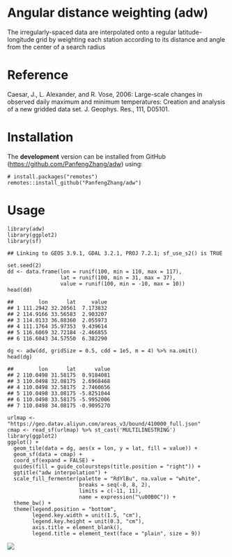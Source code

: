 # Angular distance weighting (adw)

The irregularly-spaced data are interpolated onto a regular
latitude-longitude grid by weighting each station according to its
distance and angle from the center of a search radius

# Reference

Caesar, J., L. Alexander, and R. Vose, 2006: Large-scale changes in
observed daily maximum and minimum temperatures: Creation and analysis
of a new gridded data set. J. Geophys. Res., 111, D05101.

# Installation

The **development** version can be installed from GitHub
(<https://github.com/PanfengZhang/adw>) using:

    # install.packages("remotes")
    remotes::install_github("PanfengZhang/adw")

# Usage

    library(adw)
    library(ggplot2)
    library(sf)

    ## Linking to GEOS 3.9.1, GDAL 3.2.1, PROJ 7.2.1; sf_use_s2() is TRUE

    set.seed(2)
    dd <- data.frame(lon = runif(100, min = 110, max = 117),
                     lat = runif(100, min = 31, max = 37),
                     value = runif(100, min = -10, max = 10))
    head(dd)

    ##        lon      lat     value
    ## 1 111.2942 32.20561  7.173832
    ## 2 114.9166 33.56583  2.903207
    ## 3 114.0133 36.88360  2.055973
    ## 4 111.1764 35.97353  9.439614
    ## 5 116.6069 32.72184 -2.466855
    ## 6 116.6043 34.57550  6.382290

    dg <- adw(dd, gridSize = 0.5, cdd = 1e5, m = 4) %>% na.omit()
    head(dg)

    ##        lon      lat      value
    ## 2 110.0498 31.58175  0.9184081
    ## 3 110.0498 32.08175  2.6968468
    ## 4 110.0498 32.58175  2.7460656
    ## 5 110.0498 33.08175 -5.8251044
    ## 6 110.0498 33.58175 -5.9952006
    ## 7 110.0498 34.08175 -0.9095270

    urlmap <- "https://geo.datav.aliyun.com/areas_v3/bound/410000_full.json"
    cmap <- read_sf(urlmap) %>% st_cast('MULTILINESTRING')
    library(ggplot2)
    ggplot() +
      geom_tile(data = dg, aes(x = lon, y = lat, fill = value)) +
      geom_sf(data = cmap) +
      coord_sf(expand = FALSE) +
      guides(fill = guide_coloursteps(title.position = "right")) +
      ggtitle("adw interpolation") +
      scale_fill_fermenter(palette = "RdYlBu", na.value = "white", 
                           breaks = seq(-8, 8, 2),
                           limits = c(-11, 11),
                           name = expression("\u00B0C")) +
      theme_bw() +
      theme(legend.position = "bottom",
            legend.key.width = unit(1.5, "cm"),
            legend.key.height = unit(0.3, "cm"),
            axis.title = element_blank(),
            legend.title = element_text(face = "plain", size = 9))

![](README_files/figure-markdown_strict/unnamed-chunk-1-1.png)
